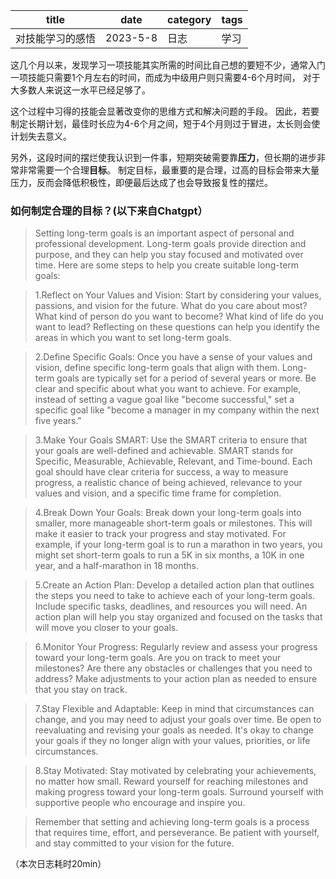 |title|date|category|tags|
|---|---|---|---|
|对技能学习的感悟|2023-5-8|日志|学习|

这几个月以来，发现学习一项技能其实所需的时间比自己想的要短不少，通常入门一项技能只需要1个月左右的时间，而成为中级用户则只需要4-6个月时间，
对于大多数人来说这一水平已经足够了。

这个过程中习得的技能会显著改变你的思维方式和解决问题的手段。
因此，若要制定长期计划，最佳时长应为4-6个月之间，短于4个月则过于冒进，太长则会使计划失去意义。

另外，这段时间的摆烂使我认识到一件事，短期突破需要靠**压力**，但长期的进步非常非常需要一个合理**目标**。
制定目标，最重要的是合理，过高的目标会带来大量压力，反而会降低积极性，即便最后达成了也会导致报复性的摆烂。

### 如何制定合理的目标？(以下来自Chatgpt）

> Setting long-term goals is an important aspect of personal and professional development. Long-term goals provide direction and purpose, and they can help you stay focused and motivated over time. Here are some steps to help you create suitable long-term goals:

>1.Reflect on Your Values and Vision: Start by considering your values, passions, and vision for the future. What do you care about most? What kind of person do you want to become? What kind of life do you want to lead? Reflecting on these questions can help you identify the areas in which you want to set long-term goals.

>2.Define Specific Goals: Once you have a sense of your values and vision, define specific long-term goals that align with them. Long-term goals are typically set for a period of several years or more. Be clear and specific about what you want to achieve. For example, instead of setting a vague goal like "become successful," set a specific goal like "become a manager in my company within the next five years."

>3.Make Your Goals SMART: Use the SMART criteria to ensure that your goals are well-defined and achievable. SMART stands for Specific, Measurable, Achievable, Relevant, and Time-bound. Each goal should have clear criteria for success, a way to measure progress, a realistic chance of being achieved, relevance to your values and vision, and a specific time frame for completion.

>4.Break Down Your Goals: Break down your long-term goals into smaller, more manageable short-term goals or milestones. This will make it easier to track your progress and stay motivated. For example, if your long-term goal is to run a marathon in two years, you might set short-term goals to run a 5K in six months, a 10K in one year, and a half-marathon in 18 months.

>5.Create an Action Plan: Develop a detailed action plan that outlines the steps you need to take to achieve each of your long-term goals. Include specific tasks, deadlines, and resources you will need. An action plan will help you stay organized and focused on the tasks that will move you closer to your goals.

>6.Monitor Your Progress: Regularly review and assess your progress toward your long-term goals. Are you on track to meet your milestones? Are there any obstacles or challenges that you need to address? Make adjustments to your action plan as needed to ensure that you stay on track.

>7.Stay Flexible and Adaptable: Keep in mind that circumstances can change, and you may need to adjust your goals over time. Be open to reevaluating and revising your goals as needed. It's okay to change your goals if they no longer align with your values, priorities, or life circumstances.

>8.Stay Motivated: Stay motivated by celebrating your achievements, no matter how small. Reward yourself for reaching milestones and making progress toward your long-term goals. Surround yourself with supportive people who encourage and inspire you.

>Remember that setting and achieving long-term goals is a process that requires time, effort, and perseverance. Be patient with yourself, and stay committed to your vision for the future.


（本次日志耗时20min）
